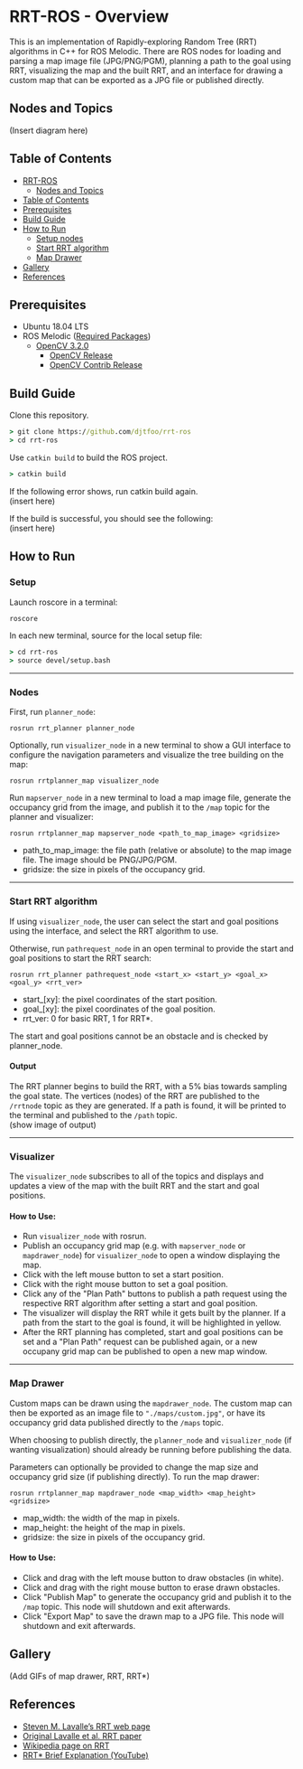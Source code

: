 # RRT-ROS - Overview
This is an implementation of Rapidly-exploring Random Tree (RRT) algorithms in C++ for ROS Melodic. There are ROS nodes for loading and parsing a map image file (JPG/PNG/PGM), planning a path to the goal using RRT, visualizing the map and the built RRT, and an interface for drawing a custom map that can be exported as a JPG file or published directly.

## Nodes and Topics
(Insert diagram here)

## Table of Contents
- [RRT-ROS](#rrt-ros)
  - [Nodes and Topics](#nodes-and-topics)
- [Table of Contents](#table-of-contents)
- [Prerequisites](#prerequisites)
- [Build Guide](#build-guide)
- [How to Run](#how-to-run)
  - [Setup nodes](#setup-nodes)
  - [Start RRT algorithm](#start-rrt-algorithm)
  - [Map Drawer](#map-drawer)
- [Gallery](#gallery)
- [References](#references)

## Prerequisites
- Ubuntu 18.04 LTS
- ROS Melodic ([Required Packages](https://www.ros.org/reps/rep-0003.html#melodic-morenia-may-2018-may-2023))
  - [OpenCV 3.2.0](https://docs.opencv.org/master/d7/d9f/tutorial_linux_install.html)
    - [OpenCV Release](https://github.com/opencv/opencv/releases/tag/3.2.0)
    - [OpenCV Contrib Release](https://github.com/opencv/opencv_contrib/releases/tag/3.2.0)

## Build Guide
Clone this repository.
```cmd
> git clone https://github.com/djtfoo/rrt-ros
> cd rrt-ros
```

Use `catkin build` to build the ROS project.
```cmd
> catkin build
```
If the following error shows, run catkin build again.
<br> (insert here)

If the build is successful, you should see the following:
<br> (insert here)

## How to Run
### Setup
Launch roscore in a terminal:
```cmd
roscore
```

In each new terminal, source for the local setup file:
```cmd
> cd rrt-ros
> source devel/setup.bash
```

------------------

### Nodes

First, run `planner_node`:

```
rosrun rrt_planner planner_node
```

Optionally, run `visualizer_node` in a new terminal to show a GUI interface to configure the navigation parameters and visualize the tree building on the map:

```
rosrun rrtplanner_map visualizer_node
```

Run `mapserver_node` in a new terminal to load a map image file, generate the occupancy grid from the image, and publish it to the `/map` topic for the planner and visualizer:

```
rosrun rrtplanner_map mapserver_node <path_to_map_image> <gridsize>
```
- path_to_map_image: the file path (relative or absolute) to the map image file. The image should be PNG/JPG/PGM.
- gridsize: the size in pixels of the occupancy grid.

------------------

### Start RRT algorithm
If using `visualizer_node`, the user can select the start and goal positions using the interface, and select the RRT algorithm to use.

Otherwise, run `pathrequest_node` in an open terminal to provide the start and goal positions to start the RRT search:

```
rosrun rrt_planner pathrequest_node <start_x> <start_y> <goal_x> <goal_y> <rrt_ver>
```
- start_[xy]: the pixel coordinates of the start position.
- goal_[xy]: the pixel coordinates of the goal position.
- rrt_ver: 0 for basic RRT, 1 for RRT*.

The start and goal positions cannot be an obstacle and is checked by planner_node.

#### Output
The RRT planner begins to build the RRT, with a 5% bias towards sampling the goal state. The vertices (nodes) of the RRT are published to the `/rrtnode` topic as they are generated. If a path is found, it will be printed to the terminal and published to the `/path` topic.
<br>(show image of output)

------------------

### Visualizer
The `visualizer_node` subscribes to all of the topics and displays and updates a view of the map with the built RRT and the start and goal positions.

#### How to Use:
- Run `visualizer_node` with rosrun.
- Publish an occupancy grid map (e.g. with `mapserver_node` or `mapdrawer_node`) for `visualizer_node` to open a window displaying the map.
- Click with the left mouse button to set a start position.
- Click with the right mouse button to set a goal position.
- Click any of the "Plan Path" buttons to publish a path request using the respective RRT algorithm after setting a start and goal position.
- The visualizer will display the RRT while it gets built by the planner. If a path from the start to the goal is found, it will be highlighted in yellow.
- After the RRT planning has completed, start and goal positions can be set and a "Plan Path" request can be published again, or a new occupany grid map can be published to open a new map window.

------------------

### Map Drawer
Custom maps can be drawn using the `mapdrawer_node`. The custom map can then be exported as an image file to `"./maps/custom.jpg"`, or have its occupancy grid data published directly to the `/maps` topic.
  
When choosing to publish directly, the `planner_node` and `visualizer_node` (if wanting visualization) should already be running before publishing the data.
  
Parameters can optionally be provided to change the map size and occupancy grid size (if publishing directly). To run the map drawer:
```
rosrun rrtplanner_map mapdrawer_node <map_width> <map_height> <gridsize>
```
- map_width: the width of the map in pixels.
- map_height: the height of the map in pixels.
- gridsize: the size in pixels of the occupancy grid.

#### How to Use:
- Click and drag with the left mouse button to draw obstacles (in white).
- Click and drag with the right mouse button to erase drawn obstacles.
- Click "Publish Map" to generate the occupancy grid and publish it to the `/map` topic. This node will shutdown and exit afterwards.
- Click "Export Map" to save the drawn map to a JPG file. This node will shutdown and exit afterwards.

## Gallery
(Add GIFs of map drawer, RRT, RRT*)

## References
- [Steven M. Lavalle’s RRT web page](http://lavalle.pl/rrt/)
- [Original Lavalle et al. RRT paper](http://msl.cs.uiuc.edu/~lavalle/papers/LavKuf01.pdf)
- [Wikipedia page on RRT](https://en.wikipedia.org/wiki/Rapidly-exploring_random_tree)
- [RRT* Brief Explanation (YouTube)](https://www.youtube.com/watch?v=JM7kmWE8Gtc)
